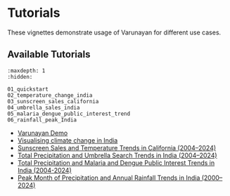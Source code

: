# Tutorials

These vignettes demonstrate usage of Varunayan for different use cases.

## Available Tutorials

```{toctree}
:maxdepth: 1
:hidden:

01_quickstart
02_temperature_change_india
03_sunscreen_sales_california
04_umbrella_sales_india
05_malaria_dengue_public_interest_trend
06_rainfall_peak_India
```

- [Varunayan Demo](01_quickstart.md)
- [Visualising climate change in India](02_temperature_change_india.md)
- [Sunscreen Sales and Temperature Trends in California (2004–2024)](03_sunscreen_sales_california.md)
- [Total Precipitation and Umbrella Search Trends in India (2004–2024)](04_umbrella_sales_india.md)
- [Total Precipitation and Malaria and Dengue Public Interest Trends in India (2004-2024)](05_malaria_dengue_public_interest_trend.md)
- [Peak Month of Precipitation and Annual Rainfall Trends in India (2000–2024)](06_rainfall_peak_India.md)